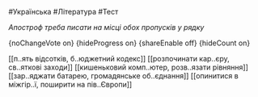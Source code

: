 #Українська #Література #Тест

*Апостроф треба писати на місці обох пропусків у рядку*

{noChangeVote on}
{hideProgress on}
{shareEnable off}
{hideCount on}

[[п..ять відсотків, б..юджетний кодекс]]
[[розпочинати кар..єру, св..яткові заходи]]
[[кишеньковий комп..ютер, розв..язати рівняння]]
[[зар..яджати батарею, громадянське об..єднання]]
[[опинитися в міжгір..ї, поширити на пів..Європи]]
